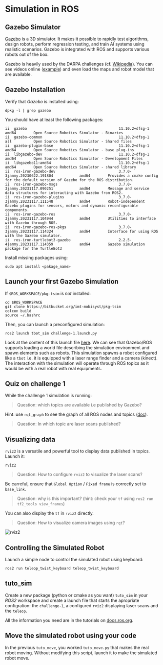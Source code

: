 # Simulation in ROS

## Gazebo Simulator

[Gazebo](http://gazebosim.org/) is a 3D simulator.
It makes it possible to rapidly test algorithms, design robots, perform regression testing, and train AI systems using realistic scenarios.
Gazebo is integrated with ROS and supports various robots out of the box.

Gazebo is heavily used by the DARPA challenges (cf. [Wikipedia](https://en.wikipedia.org/wiki/Gazebo_simulator)).
You can see videos online ([example](https://www.youtube.com/watch?v=v6-heLIg85o)) and even load the maps and robot model that are available.

## Gazebo Installation

Verify that _Gazebo_ is installed using:

```console
dpkg -l | grep gazebo
```

You should have at least the following packages:

```
ii  gazebo                                          11.10.2+dfsg-1                          amd64        Open Source Robotics Simulator - Binaries
ii  gazebo-common                                   11.10.2+dfsg-1                          all          Open Source Robotics Simulator - Shared files
ii  gazebo-plugin-base                              11.10.2+dfsg-1                          amd64        Open Source Robotics Simulator - base plug-ins
ii  libgazebo-dev                                   11.10.2+dfsg-1                          amd64        Open Source Robotics Simulator - Development Files
ii  libgazebo11:amd64                               11.10.2+dfsg-1                          amd64        Open Source Robotics Simulator - shared library
ii  ros-iron-gazebo-dev                             3.7.0-3jammy.20230622.191804            amd64        Provides a cmake config for the default version of Gazebo for the ROS distribution.
ii  ros-iron-gazebo-msgs                            3.7.0-3jammy.20231117.090251            amd64        Message and service data structures for interacting with Gazebo from ROS2.
ii  ros-iron-gazebo-plugins                         3.7.0-3jammy.20231117.111548            amd64        Robot-independent Gazebo plugins for sensors, motors and dynamic reconfigurable components.
ii  ros-iron-gazebo-ros                             3.7.0-3jammy.20231117.104944            amd64        Utilities to interface with Gazebo through ROS.
ii  ros-iron-gazebo-ros-pkgs                        3.7.0-3jammy.20231117.114324            amd64        Interface for using ROS with the Gazebo simulator.
ii  ros-iron-turtlebot3-gazebo                      2.2.5-4jammy.20231117.114359            amd64        Gazebo simulation package for the TurtleBot3
```

Install missing packages using:

```console
sudo apt install <pakage_name>
```

## Launch your first Gazebo Simulation

If `$ROS_WORKSPACE/pkg-tsim` is *not* installed:

```console
cd $ROS_WORKSPACE
git clone https://bitbucket.org/imt-mobisyst/pkg-tsim
colcon build
source ~/.bashrc
```

Then, you can launch a preconfigured simulation:

```console
ros2 launch tbot_sim challenge-1.launch.py
```

Look at the content of this launch file [here](https://bitbucket.org/imt-mobisyst/pkg-tsim/src/master/tbot_sim/launch/challenge-1.launch.py).
We can see that Gazebo/ROS supports loading a world file describing the simulation environment and spawn elements such as robots.
This simulation spawns a robot configured like a `tbot` i.e. it is equipped with a laser range finder and a camera (kinect).
The interaction with the simulation will operate through ROS topics as it would be with a real robot with real equipments.

## Quiz on challenge 1

While the challenge 1 simulation is running:

> Question: which topics are available i.e published by Gazebo?

Hint: use `rqt_graph` to see the graph of all ROS nodes and topics ([doc](https://docs.ros.org/en/iron/Concepts/About-RQt.html)).

> Question: In which topic are laser scans published?

## Visualizing data

`rviz2` is a versatile and powerful tool to display data published in topics.
Launch it:

```console
rviz2
```

> Question: How to configure `rviz2` to visualize the laser scans?

Be carreful, ensure that `Global Option` / `Fixed frame` is correctly set to `base_link`.

> Question: why is this important? (hint: check your `tf` using `ros2 run tf2_tools view_frames`)

You can also display the `tf` in `rviz2` directly.

> Question: How to visualize camera images using `rqt`?

![rviz2](../files/SLAM/rviz_laserscan.png)

## Controlling the Simulated Robot

Launch a simple node to control the simulated robot using keyboard:

```console
ros2 run teleop_twist_keyboard teleop_twist_keyboard
```

## tuto_sim

Create a new package (python or cmake as you want) `tuto_sim` in your _ROS2_ workspace and create a launch file that starts the apropriate configration: the `challenge-1`, a configured `rviz2` displaying laser scans and the `teleop`.

All the information you need are in the tutorials on [docs.ros.org](https://docs.ros.org/en/iron/Tutorials/Intermediate/Launch/Launch-Main.html).

## Move the simulated robot using your code

In the previous `tuto_move`, you worked `tuto_move.py` that makes the real robot moving.
Without modifying this script, launch it to make the simulated robot move.
